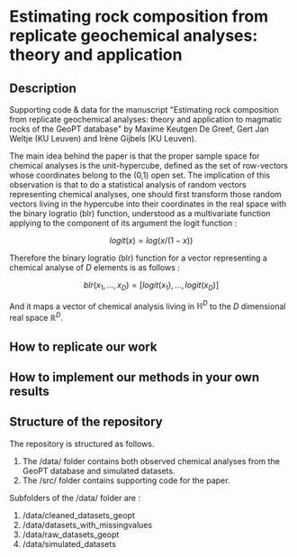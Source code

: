 # Estimating rock composition from replicate geochemical analyses: theory and application

## Description

Supporting code &amp; data for the manuscript "Estimating rock composition from replicate geochemical analyses: theory and application to magmatic rocks of the GeoPT database" by Maxime Keutgen De Greef, Gert Jan Weltje (KU Leuven) and Irène Gijbels (KU Leuven).

The main idea behind the paper is that the proper sample space for chemical analyses is the unit-hypercube, defined as the set of row-vectors whose coordinates belong to the (0,1) open set. The implication of this observation is that to do a statistical analysis of random vectors representing chemical analyses, one should first transform those random vectors living in the hypercube into their coordinates in the real space with the binary logratio (blr) function, understood as a multivariate function applying to the component of its argument the logit function :

$$ logit(x) = log(x/(1-x)) $$ 

Therefore the binary logratio (blr) function for a vector representing a chemical analyse of $D$ elements is as follows :

$$ blr(x_1,\dots,x_D) = [logit(x_1),\dots,logit(x_D)] $$

And it maps a vector of chemical analysis living in $\mathbb{H}^D$ to the $D$ dimensional real space $\mathbb{R}^D$.
## How to replicate our work 




## How to implement our methods in your own results



## Structure of the repository

The repository is structured as follows. 

1. The /data/ folder contains both observed chemical analyses from the GeoPT database and simulated datasets.
2. The /src/ folder contains supporting code for the paper.

Subfolders of the /data/ folder are :

1. /data/cleaned_datasets_geopt 
2. /data/datasets_with_missingvalues
3. /data/raw_datasets_geopt
4. /data/simulated_datasets


